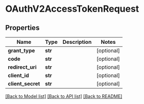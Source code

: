# OAuthV2AccessTokenRequest

## Properties
Name | Type | Description | Notes
------------ | ------------- | ------------- | -------------
**grant_type** | **str** |  | [optional] 
**code** | **str** |  | [optional] 
**redirect_uri** | **str** |  | [optional] 
**client_id** | **str** |  | [optional] 
**client_secret** | **str** |  | [optional] 

[[Back to Model list]](../README.md#documentation-for-models) [[Back to API list]](../README.md#documentation-for-api-endpoints) [[Back to README]](../README.md)

